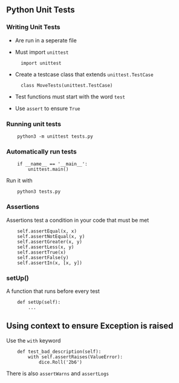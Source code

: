 ## Python Unit Tests

### Writing Unit Tests

* Are run in a seperate file
* Must import `unittest`

        import unittest

* Create a testcase class that extends `unittest.TestCase`

        class MoveTests(unittest.TestCase)

* Test functions must start with the word `test`
* Use `assert` to ensure `True`

### Running unit tests

        python3 -m unittest tests.py

### Automatically run tests

        if __name__ == '__main__':
            unittest.main()

Run it with

        python3 tests.py

### Assertions

Assertions test a condition in your code that must be met

        self.assertEqual(x, x)
        self.assertNotEqual(x, y)
        self.assertGreater(x, y)
        self.assertLess(x, y)
        self.assertTrue(x)
        self.assertFalse(y)
        self.assertIn(x, [x, y])


### setUp()

A function that runs before every test

        def setUp(self):
            ...


## Using context to ensure Exception is raised

Use the `with` keyword

        def test_bad_description(self):
            with self.assertRaises(ValueError):
                dice.Roll('2b6')

There is also `assertWarns` and `assertLogs`
